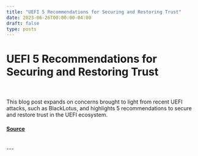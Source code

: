 ```yaml
---
title: "UEFI 5 Recommendations for Securing and Restoring Trust"
date: 2023-06-26T00:00:00-04:00
draft: false
type: posts
---
```

# UEFI 5 Recommendations for Securing and Restoring Trust

<br/>

<br/>
This blog post expands on concerns brought to light from recent UEFI attacks, such as BlackLotus, and highlights 5 recommendations to secure and restore trust in the UEFI ecosystem.
<br/>


#### [Source](https://insights.sei.cmu.edu/blog/uefi-5-recommendations-for-securing-restoring-trust/)

<br/>
---
